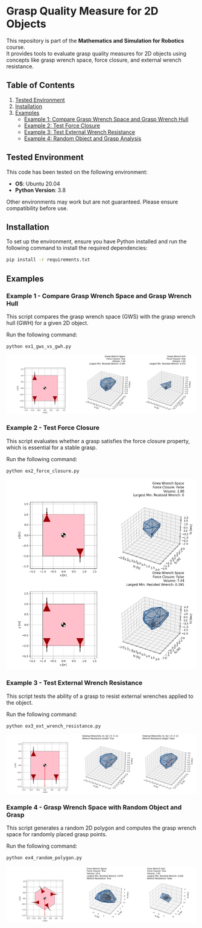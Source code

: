 # Grasp Quality Measure for 2D Objects
This repository is part of the **Mathematics and Simulation for Robotics** course.  
It provides tools to evaluate grasp quality measures for 2D objects using concepts like grasp wrench space, force closure, and external wrench resistance.

## Table of Contents
1. [Tested Environment](#tested-environment)
2. [Installation](#installation)
3. [Examples](#examples)
   - [Example 1: Compare Grasp Wrench Space and Grasp Wrench Hull](#example-1---compare-grasp-wrench-space-and-grasp-wrench-hull)
   - [Example 2: Test Force Closure](#example-2---test-force-closure)
   - [Example 3: Test External Wrench Resistance](#example-3---test-external-wrench-resistance)
   - [Example 4: Random Object and Grasp Analysis](#example-4---grasp-wrench-space-with-random-object-and-grasp)


## Tested Environment

This code has been tested on the following environment:

- **OS**: Ubuntu 20.04
- **Python Version**: 3.8

Other environments may work but are not guaranteed. Please ensure compatibility before use.


## Installation
To set up the environment, ensure you have Python installed and run the following command to install the required dependencies:

```bash
pip install -r requirements.txt
```

## Examples
### Example 1 -  Compare Grasp Wrench Space and Grasp Wrench Hull
This script compares the grasp wrench space (GWS) with the grasp wrench hull (GWH) for a given 2D object.

Run the following command:
```bash
python ex1_gws_vs_gwh.py
```
![ex1_gws_vs_gwh](figs/ex1_gws_vs_gwh.png)


### Example 2 - Test Force Closure
This script evaluates whether a grasp satisfies the force closure property, which is essential for a stable grasp.

Run the following command:
```bash
python ex2_force_closure.py
```
![ex2_force_closure](figs/ex2_force_closure.png)


### Example 3 - Test External Wrench Resistance
This script tests the ability of a grasp to resist external wrenches applied to the object.

Run the following command:
```bash
python ex3_ext_wrench_resistance.py
```
![ex3_ext_wrench_resistance](figs/ex3_ext_wrench_resistance.png)


### Example 4 - Grasp Wrench Space with Random Object and Grasp
This script generates a random 2D polygon and computes the grasp wrench space for randomly placed grasp points.

Run the following command:

```bash
python ex4_random_polygon.py
```

![ex4_random_polygon](figs/ex4_random_polygon.png)
